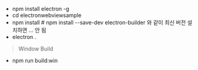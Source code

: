 
- npm install electron -g
- cd electronwebviewsample
- npm install # npm install --save-dev electron-builder 와 같이 최신 버전 설치하면 ... 안 됨 
- electron .

> Window Build 
- npm run build:win

